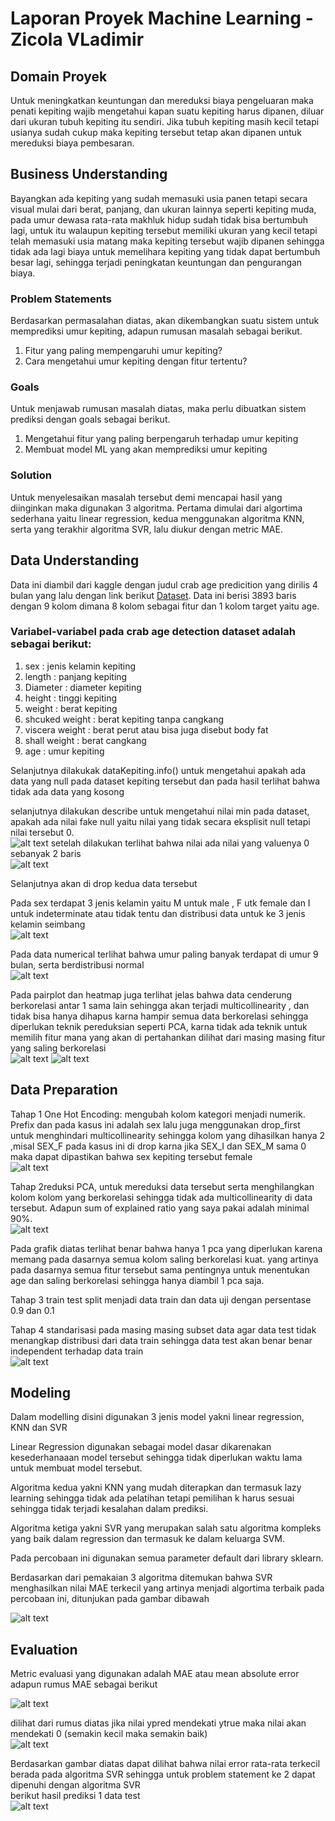 # Laporan Proyek Machine Learning - Zicola VLadimir

## Domain Proyek
Untuk meningkatkan keuntungan dan mereduksi biaya pengeluaran maka penati kepiting wajib mengetahui kapan suatu kepiting harus dipanen, diluar dari ukuran tubuh kepiting itu sendiri. Jika tubuh kepiting masih kecil tetapi usianya sudah cukup maka kepiting tersebut tetap akan dipanen untuk mereduksi biaya pembesaran.

## Business Understanding

Bayangkan ada kepiting yang sudah memasuki usia panen tetapi secara visual mulai dari berat, panjang, dan ukuran lainnya seperti kepiting muda, pada umur dewasa rata-rata makhluk hidup sudah tidak bisa bertumbuh lagi, untuk itu walaupun kepiting tersebut memiliki ukuran yang kecil tetapi telah memasuki usia matang maka kepiting tersebut wajib dipanen sehingga tidak ada lagi biaya untuk memelihara kepiting yang tidak dapat bertumbuh besar lagi, sehingga terjadi peningkatan keuntungan dan pengurangan biaya.


### Problem Statements
Berdasarkan permasalahan diatas, akan dikembangkan suatu sistem untuk memprediksi umur kepiting, adapun rumusan masalah sebagai berikut.
1. Fitur yang paling mempengaruhi umur kepiting?
2. Cara mengetahui umur kepiting dengan fitur tertentu?

### Goals
Untuk menjawab rumusan masalah diatas, maka perlu dibuatkan sistem prediksi dengan goals sebagai berikut.
1. Mengetahui fitur yang paling berpengaruh terhadap umur kepiting
2. Membuat model ML yang akan memprediksi umur kepiting

### Solution
Untuk menyelesaikan masalah tersebut demi mencapai hasil yang diinginkan maka digunakan 3 algoritma. Pertama dimulai dari algortima sederhana yaitu linear regression, kedua menggunakan algoritma KNN, serta  yang terakhir algoritma SVR, lalu diukur dengan metric MAE.

## Data Understanding
Data ini diambil dari kaggle dengan judul crab age predicition yang dirilis 4 bulan yang lalu dengan link berikut [Dataset](https://www.kaggle.com/sidhus/crab-age-prediction).
Data ini berisi  3893 baris dengan 9 kolom dimana 8 kolom sebagai fitur dan 1 kolom target yaitu age.

### Variabel-variabel pada crab age detection dataset adalah sebagai berikut:
1. sex             : jenis kelamin kepiting
2. length          : panjang kepiting
3. Diameter        : diameter kepiting
4. height          : tinggi kepiting
5. weight          : berat kepiting
6. shcuked weight  : berat kepiting tanpa cangkang
7. viscera weight  : berat perut atau bisa juga disebut body fat
8. shall weight    : berat cangkang
9. age             : umur kepiting

Selanjutnya dilakukak dataKepiting.info() untuk mengetahui apakah ada data yang null pada dataset kepiting tersebut dan pada hasil terlihat bahwa tidak ada data yang kosong

selanjutnya dilakukan describe untuk mengetahui nilai min pada dataset, apakah ada nilai fake null yaitu nilai yang tidak secara eksplisit null tetapi nilai tersebut 0.<br>
![alt text](describe1.PNG)
setelah dilakukan terlihat bahwa nilai ada nilai yang valuenya 0 sebanyak 2 baris<br>
![alt text](height0.PNG)


Selanjutnya akan di drop kedua data tersebut

Pada sex terdapat 3 jenis kelamin yaitu M untuk male , F utk female dan I untuk indeterminate atau tidak tentu dan distribusi data untuk ke 3 jenis kelamin seimbang<br>
![alt text](distribusiSex.PNG) 

Pada data numerical terlihat bahwa umur paling banyak terdapat di umur 9 bulan, serta berdistribusi normal<br>
![alt text](distribusiNumerical.png) 

Pada pairplot dan heatmap juga terlihat jelas bahwa data cenderung berkorelasi antar 1 sama lain sehingga akan terjadi multicollinearity , dan tidak bisa hanya dihapus karna hampir semua data berkorelasi sehingga diperlukan teknik pereduksian seperti PCA, karna tidak ada teknik untuk memilih fitur mana yang akan di pertahankan dilihat dari masing masing fitur yang saling berkorelasi<br>
![alt text](pairplot.png)
![alt text](heatmap.png) 

## Data Preparation
Tahap 1 One Hot Encoding: mengubah kolom kategori menjadi numerik. Prefix dan pada kasus ini adalah sex lalu juga menggunakan drop_first untuk menghindari multicollinearity sehingga kolom yang dihasilkan hanya 2 ,misal SEX_F pada kasus ini di drop karna jika SEX_I dan SEX_M sama 0 maka dapat dipastikan bahwa sex kepiting tersebut female<br>
![alt text](sexKepiting.PNG) 


Tahap 2reduksi PCA, untuk mereduksi data tersebut serta menghilangkan kolom kolom yang berkorelasi sehingga tidak ada multicollinearity di data tersebut. Adapun sum of explained ratio yang saya pakai adalah minimal 90%.<br>
![alt text](pca.png)


Pada grafik diatas terlihat benar bahwa hanya 1 pca yang diperlukan karena memang pada dasarnya semua kolom saling berkorelasi kuat. yang artinya pada dasarnya semua fitur tersebut sama pentingnya untuk menentukan age dan saling berkorelasi sehingga hanya diambil 1 pca saja.

Tahap 3 train test split menjadi data train dan data uji dengan persentase 0.9 dan 0.1 

Tahap 4 standarisasi pada masing masing subset data agar data test tidak menangkap distribusi dari data train sehingga data test akan benar benar independent terhadap data train<br>
![alt text](scaler.PNG)



## Modeling
Dalam modelling disini digunakan 3 jenis model yakni linear regression, KNN dan SVR


Linear Regression digunakan sebagai model dasar dikarenakan kesederhanaaan model tersebut sehingga tidak diperlukan waktu lama untuk membuat model tersebut.

Algoritma kedua yakni KNN yang mudah diterapkan dan termasuk lazy learning sehingga tidak ada pelatihan tetapi pemilihan k harus sesuai sehingga tidak terjadi kesalahan dalam prediksi.

Algoritma ketiga yakni SVR yang merupakan salah satu algoritma kompleks yang baik dalam regression dan termasuk ke dalam keluarga SVM.

Pada percobaan ini digunakan semua parameter default dari library sklearn.

Berdasarkan dari pemakaian 3 algoritma ditemukan bahwa SVR menghasilkan nilai MAE terkecil yang artinya menjadi algortima terbaik pada percobaan ini, ditunjukan pada gambar dibawah


![alt text](MAE.PNG)




## Evaluation
Metric evaluasi yang digunakan adalah MAE atau mean absolute error
adapun rumus MAE sebagai berikut <br>

![alt text](persamaan.PNG)<br>


dilihat dari rumus diatas jika nilai ypred mendekati ytrue maka nilai akan mendekati 0 (semakin kecil maka semakin baik)<br>
![alt text](MAE.PNG)


Berdasarkan gambar diatas dapat dilihat bahwa nilai error rata-rata terkecil berada pada algoritma SVR sehingga untuk problem statement ke 2 dapat dipenuhi dengan algoritma SVR  
berikut hasil prediksi 1 data test<br>
![alt text](prediksi.PNG)

